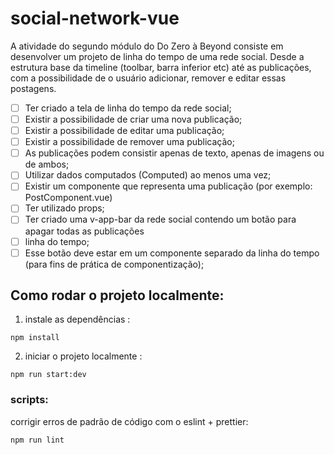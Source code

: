 # social-network-vue

A atividade do segundo módulo do Do Zero à Beyond consiste em desenvolver um projeto de
linha do tempo de uma rede social. Desde a estrutura base da timeline (toolbar, barra inferior
etc) até as publicações, com a possibilidade de o usuário adicionar, remover e editar essas
postagens.

- [ ] Ter criado a tela de linha do tempo da rede social;
- [ ] Existir a possibilidade de criar uma nova publicação;
- [ ] Existir a possibilidade de editar uma publicação;
- [ ] Existir a possibilidade de remover uma publicação;
- [ ] As publicações podem consistir apenas de texto, apenas de imagens ou de ambos;
- [ ] Utilizar dados computados (Computed) ao menos uma vez;
- [ ] Existir um componente que representa uma publicação (por exemplo: PostComponent.vue)
- [ ]  Ter utilizado props;
- [ ] Ter criado uma v-app-bar da rede social contendo um botão para apagar todas as publicações
- [ ] linha do tempo;
- [ ] Esse botão deve estar em um componente separado da linha do tempo (para fins de prática
de componentização);

## Como rodar o projeto localmente: 
1. instale as dependências :
```
npm install
```
2. iniciar o projeto localmente :
```
npm run start:dev
```

### scripts:

corrigir erros de padrão de código com o eslint + prettier:
```
npm run lint
```
